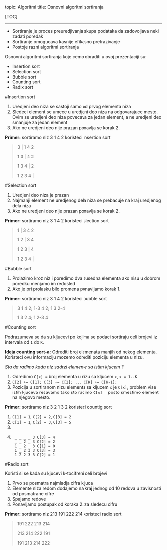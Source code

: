 topic: Algoritmi
title: Osnovni algoritmi sortiranja

[TOC]

---

* Sortiranje je proces preuredjivanja skupa podataka da zadovoljava neki zadati poredak
* Sortiranje omogucava kasnije efikasno pretrazivanje
* Postoje razni algoritmi sortiranja

Osnovni algoritmi sortiranja koje cemo obraditi u ovoj prezentaciji su:

* Insertion sort
* Selection sort
* Bubble sort
* Counting sort
* Radix sort

#Insertion sort

1. Uredjeni deo niza se sastoji samo od prvog elementa niza
2. Sledeci element se umece u uredjeni deo niza na odgovarajuce mesto. Ovim se uredjeni deo niza povecava za jedan element, a ne uredjeni deo smanjuje za jedan element
3. Ako ne uredjeni deo nije prazan ponavlja se korak 2.


**Primer:** sortiramo niz 3 1 4 2 koristeci insertion sort

> 3 | 1 4 2
>
> 1 3 | 4 2
> 
> 1 3 4 | 2
> 
> 1 2 3 4 | 

#Selection sort

1. Uredjeni deo niza je prazan
2. Najmanji element ne uredjenog dela niza se prebacuje na kraj uredjenog dela niza
3. Ako ne uredjeni deo nije prazan ponavlja se korak 2.

**Primer:** sortiramo niz 3 1 4 2 koristeci slection sort

> 1 | 3 4 2
> 
> 1 2 | 3 4
> 
> 1 2 3 | 4
> 
> 1 2 3 4 | 

#Bubble sort

1. Prolazimo kroz niz i poredimo dva susedna elementa ako nisu u dobrom poredku menjamo im redosled
2. Ako je pri prolasku bilo promena ponavljamo korak 1.

**Primer:** sortiramo niz 3 1 4 2 koristeci bubble sort

> 3 1 4 2; 1-3 4 2; 1 3 2-4
> 
> 1 3 2 4; 1 2-3 4

#Counting sort

Podrazumeva se da su kljucevi po kojima se podaci sortiraju celi brojevi iz intervala od `1` do `K`.

**Ideja counting sort-a:** Odrediti broj elemenata manjih od nekog elementa. Koristeci ovu informaciju mozemo odrediti poziciju elementa u nizu.

*Sta da radimo kada niz sadrzi elemente sa istim kjucem ?*

1. Odredimo `C[x] =` broj elementa u nizu sa kljucem `x`, `x = 1..K `
2. `C[2] += C[1]; C[3] += C[2]; ... C[K] += C[K-1];`
3. Pozicija u sortiranom nizu elementa sa kljucem `x` je `C[x]`, problem vise istih  kjuceva resavamo tako sto radimo `C[x]--` posto smestimo element na njegovo mesto.

**Primer:** sortiramo niz 3 2 1 3 2 koristeci countig sort

>
1. `C[1] = 1`, `C[2] = 2`, `C[3] = 2`
2.  `C[1] = 1`, `C[2] = 3`, `C[3] = 5`
3.  
3. 	
 		_ _ _ _ 3 C[3] = 4
		_ _ 2 _ 3 C[2] = 2
     	1 _ 2 _ 3 C[1] = 0
     	1 _ 2 3 3 C[3] = 3
     	1 2 2 3 3 C[2] = 1	  

     	  
#Radix sort

Koristi si se kada su kjucevi k-tocifreni celi brojevi

1. Prvo se posmatra najmladja cifra kljuca
2. Elemente niza redom dodajemo na kraj jednog od 10 redova u zavisnosti od posmatrane cifre
3. Spajamo redove
4. Ponavljamo postupak od koraka 2. za sledecu cifru

**Primer:** sortiramo niz 213 191 222 214 koristeci radix sort

> 191 222 213 214
> 
> 213 214 222 191
> 
> 191 213 214 222
